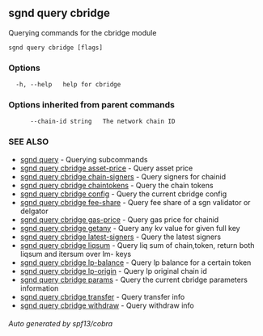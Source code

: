 ## sgnd query cbridge

Querying commands for the cbridge module

```
sgnd query cbridge [flags]
```

### Options

```
  -h, --help   help for cbridge
```

### Options inherited from parent commands

```
      --chain-id string   The network chain ID
```

### SEE ALSO

* [sgnd query](sgnd_query.md)	 - Querying subcommands
* [sgnd query cbridge asset-price](sgnd_query_cbridge_asset-price.md)	 - Query asset price
* [sgnd query cbridge chain-signers](sgnd_query_cbridge_chain-signers.md)	 - Query signers for chainid
* [sgnd query cbridge chaintokens](sgnd_query_cbridge_chaintokens.md)	 - Query the chain tokens
* [sgnd query cbridge config](sgnd_query_cbridge_config.md)	 - Query the current cbridge config
* [sgnd query cbridge fee-share](sgnd_query_cbridge_fee-share.md)	 - Query fee share of a sgn validator or delgator
* [sgnd query cbridge gas-price](sgnd_query_cbridge_gas-price.md)	 - Query gas price for chainid
* [sgnd query cbridge getany](sgnd_query_cbridge_getany.md)	 - Query any kv value for given full key
* [sgnd query cbridge latest-signers](sgnd_query_cbridge_latest-signers.md)	 - Query the latest signers
* [sgnd query cbridge liqsum](sgnd_query_cbridge_liqsum.md)	 - Query liq sum of chain,token, return both liqsum and itersum over lm- keys
* [sgnd query cbridge lp-balance](sgnd_query_cbridge_lp-balance.md)	 - Query lp balance for a certain token
* [sgnd query cbridge lp-origin](sgnd_query_cbridge_lp-origin.md)	 - Query lp original chain id
* [sgnd query cbridge params](sgnd_query_cbridge_params.md)	 - Query the current cbridge parameters information
* [sgnd query cbridge transfer](sgnd_query_cbridge_transfer.md)	 - Query transfer info
* [sgnd query cbridge withdraw](sgnd_query_cbridge_withdraw.md)	 - Query withdraw info

###### Auto generated by spf13/cobra
